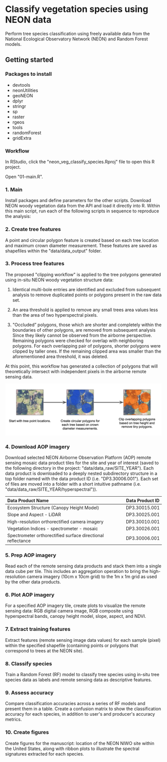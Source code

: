 # Classify vegetation species using NEON data
Perform tree species classification using freely available data from the National Ecological Observatory Network (NEON) and Random Forest models.

## Getting started 

### Packages to install

- devtools
- neonUtilities
- geoNEON 
- dplyr
- stringr
- sp
- raster
- rgeos
- tools
- randomForest
- gridExtra


### Workflow

In RStudio, click the "neon_veg_classify_species.Rproj" file to open this R project.

Open "01-main.R". 

### 1. Main
Install packages and define parameters for the other scripts. 
Download NEON woody vegetation data from the API and load it directly into R. 
Within this main script, run each of the following scripts in sequence to reproduce the analysis:

### 2. Create tree features
A point and circular polygon feature is created based on each tree location and maximum crown diameter measurement. These features are saved as shapefiles within the "data/data_output" folder. 

### 3. Process tree features
The proposed "clipping workflow" is applied to the tree polygons generated using in-situ NEON woody vegetation structure data:

1. Identical multi-bole entries are identified and excluded from subsequent analysis to remove duplicated points or polygons present in the raw data set.

2. An area threshold is applied to remove any small trees area values less than the area of two hyperspectral pixels.

3. "Occluded” polygons, those which are shorter and completely within the boundaries of other polygons, are removed from subsequent analysis Since they likely cannot be observed from the airborne perspective. Remaining polygons were checked for overlap with neighboring polygons. For each overlapping pair of polygons, shorter polygons were clipped by taller ones. If the remaining clipped area was smaller than the aforementioned area threshold, it was deleted. 

At this point, this workflow has generated a collection of polygons that will theoretically intersect with independent pixels in the airborne remote sensing data.

![Image of Clipping Workflow](https://github.com/vscholl/neon_veg_classify_species/blob/master/images/clipping%20workflow.png)

### 4. Download AOP imagery

Download selected NEON Airborne Observation Platform (AOP) remote sensing mosaic data product tiles for the site and year of interest (saved to the following directory in the project: "data/data_raw/SITE_YEAR"). Each data product is downloaded to a deeply nested subdirectory structure in a top folder named with the data product ID (i.e. "DP3.30006.001"). Each set of files are moved into a folder with a short intuitive pathname (i.e. "data/data_raw/SITE_YEAR/hyperspectral")). 

| Data Product Name                                    | Data Product ID |
| :---                                                   | ---             |
| Ecosystem Structure (Canopy Height Model)             | DP3.30015.001   |
| Slope and Aspect - LiDAR                              | DP3.30025.001   |
| High-resolution orthorectified camera imagery  | DP3.30010.001   |
| Vegetation Indices - spectrometer - mosaic            | DP3.30026.001   |
| Spectrometer orthorectified surface directional reflectance | DP3.30006.001| 

### 5. Prep AOP imagery

Read each of the remote sensing data products and stack them into a single data cube per tile. This includes an aggregation operation to bring the high-resolution camera imagery (10cm x 10cm grid) to the 1m x 1m grid as used by the other data products. 

### 6. Plot AOP imagery

For a specified AOP imagery tile, create plots to visualize the remote sensing data: RGB digital camera image, RGB composite using hyperspectral bands, canopy height model, slope, aspect, and NDVI. 


### 7. Extract training features 

Extract features (remote sensing image data values) for each sample (pixel) within the specified shapefile (containing points or polygons that correspond to trees at the NEON site).


### 8. Classify species 

Train a Random Forest (RF) model to classify tree species using in-situ tree species data as labels and remote sensing data as descriptive features. 


### 9. Assess accuracy

Compare classification accuracies across a series of RF models and present them in a table. 
Create a confusion matrix to show the classification accuracy for each species, in addition to user's and producer's accuracy metrics. 

### 10. Create figures 

Create figures for the manuscript: location of the NEON NIWO site within the United States, along with ribbon plots to illustrate the spectral signatures extracted for each species. 
